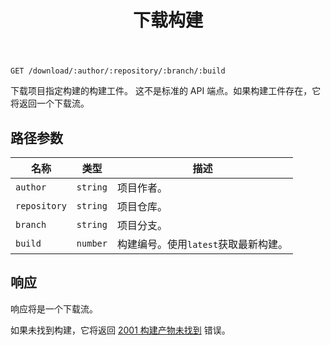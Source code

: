 ﻿---
title: 下载构建
sidebar_position: 11
---

`GET /download/:author/:repository/:branch/:build`

下载项目指定构建的构建工件。
这不是标准的 API 端点。如果构建工件存在，它将返回一个下载流。

## 路径参数

| 名称 | 类型 | 描述 |
| ---- | ---- | ----------- |
| `author` | `string` | 项目作者。 |
| `repository` | `string` | 项目仓库。 |
| `branch` | `string` | 项目分支。 |
| `build` | `number` | 构建编号。使用`latest`获取最新构建。 |

## 响应

响应将是一个下载流。

如果未找到构建，它将返回 [2001 构建产物未找到](/guizhan-builds/api/reference) 错误。
